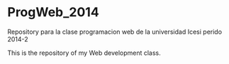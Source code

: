 ProgWeb_2014
============
Repository para la clase programacion web de la universidad Icesi perido 2014-2

This is the repository of my Web development class.
